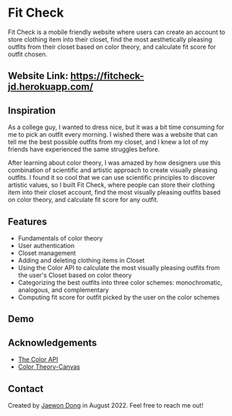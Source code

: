 # Fit Check

Fit Check is a mobile friendly website where users can create an account to store clothing item into their closet,
find the most aesthetically pleasing outfits from their closet based on color theory, and calculate fit score for outfit chosen.

## Website Link: https://fitcheck-jd.herokuapp.com/

## Inspiration
As a college guy, I wanted to dress nice, but it was a bit time consuming for me to pick an outfit every morning. 
I wished there was a website that can tell me the best possible outfits from my closet, and I knew a lot of my friends have experienced the same struggles before.

After learning about color theory, I was amazed by how designers use this combination of scientific and artistic approach to create visually pleasing outfits.
I found it so cool that we can use scientific principles to discover artistic values, 
so I built Fit Check, where people can store their clothing item into their closet account, find the most visually pleasing outfits based on color theory, and calculate fit score for any outfit.

## Features

- Fundamentals of color theory
- User authentication
- Closet management
- Adding and deleting clothing items in Closet
- Using the Color API to calculate the most visually pleasing outfits from the user's Closet based on color theory
- Categorizing the best outfits into three color schemes: monochromatic, analogous, and complementary
- Computing fit score for outfit picked by the user on the color schemes

## Demo


## Acknowledgements

 - [The Color API](https://github.com/andjosh/thecolorapi)
 - [Color Theory-Canvas](https://www.canva.com/colors/color-wheel/)

## Contact

Created by [Jaewon Dong](https://www.linkedin.com/in/jaewondong/) in August 2022.
Feel free to reach me out!